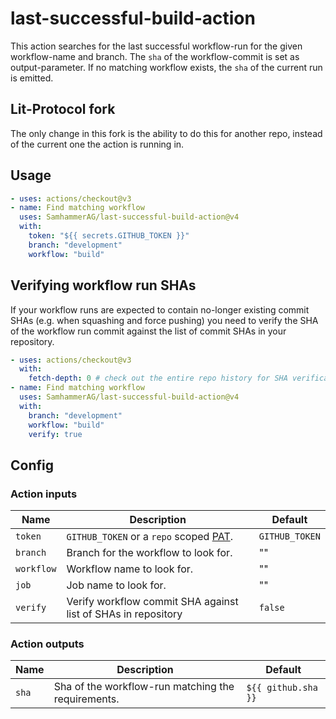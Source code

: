 # last-successful-build-action

This action searches for the last successful workflow-run for the given workflow-name and branch.
The `sha` of the workflow-commit is set as output-parameter. If no matching workflow exists, the `sha` of the current run is emitted.

## Lit-Protocol fork

The only change in this fork is the ability to do this for another repo, instead of the current one the action is running in.

## Usage

```yml
- uses: actions/checkout@v3
- name: Find matching workflow
  uses: SamhammerAG/last-successful-build-action@v4
  with:
    token: "${{ secrets.GITHUB_TOKEN }}"
    branch: "development"
    workflow: "build"
```

## Verifying workflow run SHAs

If your workflow runs are expected to contain no-longer existing commit SHAs (e.g. when squashing and force pushing) you need to verify the SHA of the workflow run commit against the list of commit SHAs in your repository.

```yml
- uses: actions/checkout@v3
  with:
    fetch-depth: 0 # check out the entire repo history for SHA verification
- name: Find matching workflow
  uses: SamhammerAG/last-successful-build-action@v4
  with:
    branch: "development"
    workflow: "build"
    verify: true
```

## Config

### Action inputs

| Name       | Description                                                                                                                           | Default        |
| ---------- | ------------------------------------------------------------------------------------------------------------------------------------- | -------------- |
| `token`    | `GITHUB_TOKEN` or a `repo` scoped [PAT](https://docs.github.com/en/github/authenticating-to-github/creating-a-personal-access-token). | `GITHUB_TOKEN` |
| `branch`   | Branch for the workflow to look for.                                                                                                  | ""             |
| `workflow` | Workflow name to look for.                                                                                                            | ""             |
| `job`      | Job name to look for.                                                                                                                 | ""             |
| `verify`   | Verify workflow commit SHA against list of SHAs in repository                                                                         | `false`        |

### Action outputs

| Name  | Description                                        | Default             |
| ----- | -------------------------------------------------- | ------------------- |
| `sha` | Sha of the workflow-run matching the requirements. | `${{ github.sha }}` |
